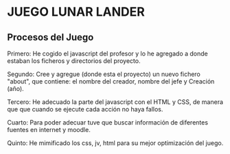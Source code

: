 <h1>JUEGO LUNAR LANDER</h1>
<h2>Procesos del Juego</h2>

<p>Primero: He cogido el javascript del profesor y lo he agregado a donde estaban los ficheros y directorios del proyecto. </p>
<p>Segundo: Cree y agregue (donde esta el proyecto) un nuevo fichero "about", que contiene: el nombre del creador, nombre del jefe y Creación (año). </p>
<p>Tercero: He adecuado la parte del javascript con el HTML y CSS, de manera que que cuando se ejecute cada acción no haya fallos.</p>
<p>Cuarto: Para poder adecuar tuve que buscar información de diferentes fuentes en internet y moodle. </p>
<p>Quinto: He mimificado los css, jv, html para su mejor optimización del juego.</p>

